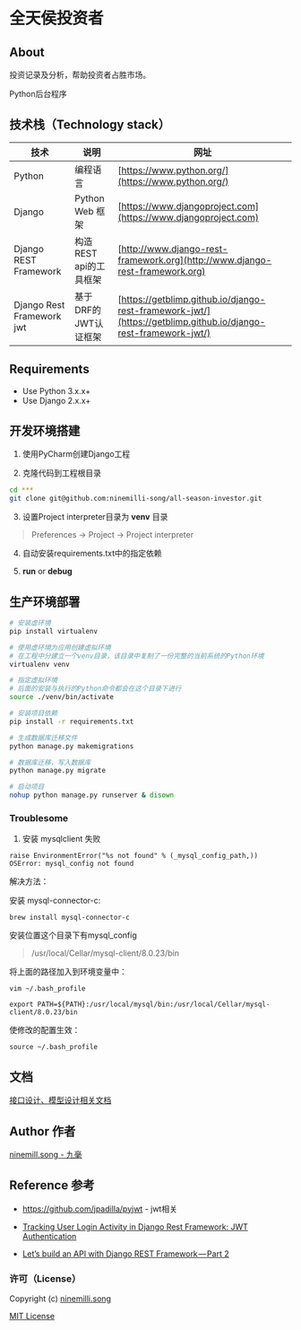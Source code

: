 # 全天侯投资者

## About

投资记录及分析，帮助投资者占胜市场。

Python后台程序

## 技术栈（Technology stack）

技术 | 说明 | 网址
--- | --- | ---
Python | 编程语言 | [https://www.python.org/](https://www.python.org/)
Django | Python Web 框架 | [https://www.djangoproject.com](https://www.djangoproject.com)
Django REST Framework | 构造REST api的工具框架 | [http://www.django-rest-framework.org](http://www.django-rest-framework.org)
Django Rest Framework jwt | 基于DRF的JWT认证框架 | [https://getblimp.github.io/django-rest-framework-jwt/](https://getblimp.github.io/django-rest-framework-jwt/)

## Requirements

- Use Python 3.x.x+
- Use Django 2.x.x+

## 开发环境搭建

1. 使用PyCharm创建Django工程

2. 克隆代码到工程根目录

```bash
cd ***
git clone git@github.com:ninemilli-song/all-season-investor.git
```

3. 设置Project interpreter目录为 **venv** 目录

> Preferences -> Project -> Project interpreter

4. 自动安装requirements.txt中的指定依赖

5. **run** or **debug**

## 生产环境部署

```bash
# 安装虚环境
pip install virtualenv

# 使用虚环境为应用创建虚拟环境
# 在工程中分建立一个venv目录，该目录中复制了一份完整的当前系统的Python环境
virtualenv venv

# 指定虚拟环境
# 后面的安装与执行的Python命令都会在这个目录下进行
source ./venv/bin/activate

# 安装项目依赖
pip install -r requirements.txt

# 生成数据库迁移文件
python manage.py makemigrations

# 数据库迁移，写入数据库
python manage.py migrate

# 启动项目
nohup python manage.py runserver & disown
```

### Troublesome

1. 安装 mysqlclient 失败

```
raise EnvironmentError("%s not found" % (_mysql_config_path,))
OSError: mysql_config not found
```

解决方法：

安装 mysql-connector-c:
```
brew install mysql-connector-c
```

安装位置这个目录下有mysql_config
> /usr/local/Cellar/mysql-client/8.0.23/bin

将上面的路径加入到环境变量中：
```
vim ~/.bash_profile

export PATH=${PATH}:/usr/local/mysql/bin:/usr/local/Cellar/mysql-client/8.0.23/bin
```

使修改的配置生效：
```
source ~/.bash_profile
```

## 文档
[接口设计、模型设计相关文档](https://www.yuque.com/ninemilli-song/investor)

## Author 作者

[ninemill.song - 九毫](https://www.yuque.com/ninemilli-song)

## Reference 参考

- https://github.com/jpadilla/pyjwt - jwt相关

- [Tracking User Login Activity in Django Rest Framework: JWT Authentication](https://medium.com/@atulmishra_69567/tracking-user-login-activity-in-django-rest-framework-jwt-authentication-32e0194e77d0)

- [Let’s build an API with Django REST Framework — Part 2](https://medium.com/backticks-tildes/lets-build-an-api-with-django-rest-framework-part-2-cfb87e2c8a6c)

### 许可（License）

Copyright (c) [ninemilli.song](https://github.com/ninemilli-song)

[MIT License][MIT]

[MIT]: ./LICENSE "Mit License"